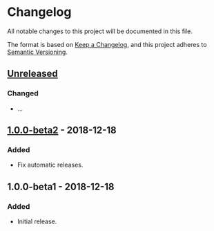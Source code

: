 # Changelog
All notable changes to this project will be documented in this file.

The format is based on [Keep a Changelog](https://keepachangelog.com/en/1.0.0/),
and this project adheres to [Semantic Versioning](https://semver.org/spec/v2.0.0.html).

## [Unreleased]
### Changed
- ...

## [1.0.0-beta2] - 2018-12-18
### Added
- Fix automatic releases.

## 1.0.0-beta1 - 2018-12-18
### Added
- Initial release.

[Unreleased]: https://github.com/znerol/git-gau/compare/v1.0.0-beta2...HEAD
[1.0.0-beta2]: https://github.com/znerol/git-gau/compare/v1.0.0-beta1...v1.0.0-beta2
